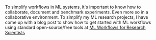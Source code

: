 To simplify workflows in ML systems, it's important to know how to collaborate, document and benchmark experiments. Even more so in a collaborative environment. To simplify my ML research projects, I have come up with a blog post to show how to get started with ML workflows using standard open-source/free tools at [ML Workflows for Research Scientists](thehimalayanleo.github.io/MLForResearchScientists/)
